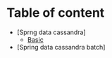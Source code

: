# Table of content
- [Sprng data cassandra]
  - [Basic](/cassandra_basic.md)
- [Spring data cassandra batch]

